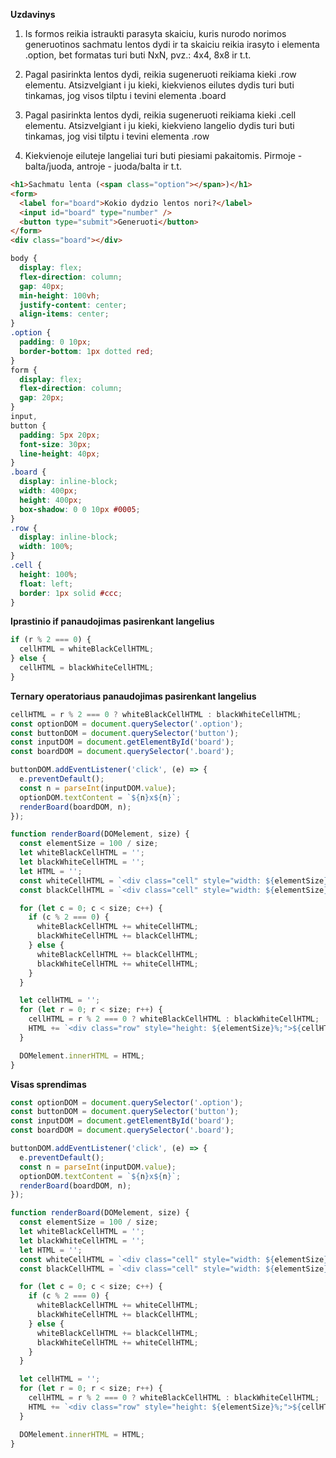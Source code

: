 **Uzdavinys**

1. Is formos reikia istraukti parasyta skaiciu, kuris nurodo norimos generuotinos sachmatu lentos dydi ir ta skaiciu reikia irasyto i elementa .option, bet formatas turi buti NxN, pvz.: 4x4, 8x8 ir t.t.

2. Pagal pasirinkta lentos dydi, reikia sugeneruoti reikiama kieki .row elementu. Atsizvelgiant i ju kieki, kiekvienos eilutes dydis turi buti tinkamas, jog visos tilptu i tevini elementa .board

3. Pagal pasirinkta lentos dydi, reikia sugeneruoti reikiama kieki .cell elementu. Atsizvelgiant i ju kieki, kiekvieno langelio dydis turi buti tinkamas, jog visi tilptu i tevini elementa .row

4. Kiekvienoje eiluteje langeliai turi buti piesiami pakaitomis. Pirmoje - balta/juoda, antroje - juoda/balta ir t.t.

```html
<h1>Sachmatu lenta (<span class="option"></span>)</h1>
<form>
  <label for="board">Kokio dydzio lentos nori?</label>
  <input id="board" type="number" />
  <button type="submit">Generuoti</button>
</form>
<div class="board"></div>
```

```css
body {
  display: flex;
  flex-direction: column;
  gap: 40px;
  min-height: 100vh;
  justify-content: center;
  align-items: center;
}
.option {
  padding: 0 10px;
  border-bottom: 1px dotted red;
}
form {
  display: flex;
  flex-direction: column;
  gap: 20px;
}
input,
button {
  padding: 5px 20px;
  font-size: 30px;
  line-height: 40px;
}
.board {
  display: inline-block;
  width: 400px;
  height: 400px;
  box-shadow: 0 0 10px #0005;
}
.row {
  display: inline-block;
  width: 100%;
}
.cell {
  height: 100%;
  float: left;
  border: 1px solid #ccc;
}
```

**Iprastinio if panaudojimas pasirenkant langelius**

```js
if (r % 2 === 0) {
  cellHTML = whiteBlackCellHTML;
} else {
  cellHTML = blackWhiteCellHTML;
}
```

**Ternary operatoriaus panaudojimas pasirenkant langelius**

```js
cellHTML = r % 2 === 0 ? whiteBlackCellHTML : blackWhiteCellHTML;
const optionDOM = document.querySelector('.option');
const buttonDOM = document.querySelector('button');
const inputDOM = document.getElementById('board');
const boardDOM = document.querySelector('.board');

buttonDOM.addEventListener('click', (e) => {
  e.preventDefault();
  const n = parseInt(inputDOM.value);
  optionDOM.textContent = `${n}x${n}`;
  renderBoard(boardDOM, n);
});

function renderBoard(DOMelement, size) {
  const elementSize = 100 / size;
  let whiteBlackCellHTML = '';
  let blackWhiteCellHTML = '';
  let HTML = '';
  const whiteCellHTML = `<div class="cell" style="width: ${elementSize}%; background-color: white;"></div>`;
  const blackCellHTML = `<div class="cell" style="width: ${elementSize}%; background-color: black;"></div>`;

  for (let c = 0; c < size; c++) {
    if (c % 2 === 0) {
      whiteBlackCellHTML += whiteCellHTML;
      blackWhiteCellHTML += blackCellHTML;
    } else {
      whiteBlackCellHTML += blackCellHTML;
      blackWhiteCellHTML += whiteCellHTML;
    }
  }

  let cellHTML = '';
  for (let r = 0; r < size; r++) {
    cellHTML = r % 2 === 0 ? whiteBlackCellHTML : blackWhiteCellHTML;
    HTML += `<div class="row" style="height: ${elementSize}%;">${cellHTML}</div>`;
  }

  DOMelement.innerHTML = HTML;
}
```

**Visas sprendimas**

```js
const optionDOM = document.querySelector('.option');
const buttonDOM = document.querySelector('button');
const inputDOM = document.getElementById('board');
const boardDOM = document.querySelector('.board');

buttonDOM.addEventListener('click', (e) => {
  e.preventDefault();
  const n = parseInt(inputDOM.value);
  optionDOM.textContent = `${n}x${n}`;
  renderBoard(boardDOM, n);
});

function renderBoard(DOMelement, size) {
  const elementSize = 100 / size;
  let whiteBlackCellHTML = '';
  let blackWhiteCellHTML = '';
  let HTML = '';
  const whiteCellHTML = `<div class="cell" style="width: ${elementSize}%; background-color: white;"></div>`;
  const blackCellHTML = `<div class="cell" style="width: ${elementSize}%; background-color: black;"></div>`;

  for (let c = 0; c < size; c++) {
    if (c % 2 === 0) {
      whiteBlackCellHTML += whiteCellHTML;
      blackWhiteCellHTML += blackCellHTML;
    } else {
      whiteBlackCellHTML += blackCellHTML;
      blackWhiteCellHTML += whiteCellHTML;
    }
  }

  let cellHTML = '';
  for (let r = 0; r < size; r++) {
    cellHTML = r % 2 === 0 ? whiteBlackCellHTML : blackWhiteCellHTML;
    HTML += `<div class="row" style="height: ${elementSize}%;">${cellHTML}</div>`;
  }

  DOMelement.innerHTML = HTML;
}
```
